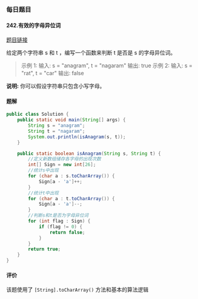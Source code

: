 ### 每日题目

#### 242.有效的字母异位词

[题目链接](https://leetcode-cn.com/problems/valid-anagram/)

给定两个字符串 s 和 t ，编写一个函数来判断 t 是否是 s 的字母异位词。

> 示例 1: 输入: s = "anagram", t = "nagaram" 输出: true
> 示例 2: 输入: s = "rat", t = "car" 输出: false

**说明:** 你可以假设字符串只包含小写字母。

#### 题解

```java
public class Solution {
    public static void main(String[] args) {
        String s = "anagram";
        String t = "nagaram";
        System.out.println(isAnagram(s, t));
    }

    public static boolean isAnagram(String s, String t) {
        //定义新数组储存各字母的出现次数
        int[] Sign = new int[26];
        //统计s中出现
        for (char a : s.toCharArray()) {
            Sign[a - 'a']++;
        }
        //统计t中出现
        for (char a : t.toCharArray()) {
            Sign[a - 'a']--;
        }
        //判断s和t是否为字母异位词
        for (int flag : Sign) {
            if (flag != 0) {
                return false;
            }
        }
        return true;
    }
}
```

#### 评价

该题使用了 `[String].toCharArray()` 方法和基本的算法逻辑

